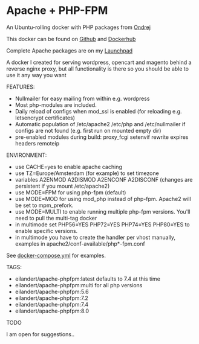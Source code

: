 # Apache + PHP-FPM 

An Ubuntu-rolling docker with PHP packages from [Ondrej](https://launchpad.net/~ondrej/+archive/ubuntu/php)

This docker can be found on [Github](https://github.com/eilandert/dockerized/tree/master/apache-phpfpm) and [Dockerhub](https://hub.docker.com/r/eilandert/apache-phpfpm)

Complete Apache packages are on my [Launchpad](https://launchpad.net/~eilander/+archive/ubuntu/apache2)


A docker I created for serving wordpress, opencart and magento behind a reverse nginx proxy, but all functionality is there so you should be able to use it any way you want<BR>

FEATURES:
* Nullmailer for easy mailing from within e.g. wordpress
* Most php-modules are included.
* Daily reload of configs when mod_ssl is enabled (for reloading e.g. letsencrypt certificates)
* Automatic population of /etc/apache2 /etc/php and /etc/nullmailer if configs are not found (e.g. first run on mounted empty dir)
* pre-enabled modules during build: proxy_fcgi setenvif rewrite expires headers remoteip

ENVIRONMENT:
* use CACHE=yes to enable apache caching
* use TZ=Europe/Amsterdam (for example) to set timezone 
* variables A2ENMOD A2DISMOD A2ENCONF A2DISCONF (changes are persistent if you mount /etc/apache2)
* use MODE=FPM for using php-fpm (default)
* use MODE=MOD for using mod_php instead of php-fpm. Apache2 will be set to mpm_prefork.
* use MODE=MULTI to enable running multiple php-fpm versions. You'll need to pull the multi-tag docker
* in multimode set PHP56=YES PHP72=YES PHP74=YES PHP80=YES to enable specific versions.
* in multimode you have to create the handler per vhost manually, examples in apache2/conf-available/php*-fpm.conf

See [docker-compose.yml](https://github.com/eilandert/dockerized/blob/master/apache-phpfpm/docker-compose.yml) for examples.

TAGS:

* eilandert/apache-phpfpm:latest defaults to 7.4 at this time<BR>
* eilandert/apache-phpfpm:multi for all php versions<BR>
* eilandert/apache-phpfpm:5.6<BR>
* eilandert/apache-phpfpm:7.2<BR>
* eilandert/apache-phpfpm:7.4<BR>
* eilandert/apache-phpfpm:8.0<BR>

TODO

I am open for suggestions..
